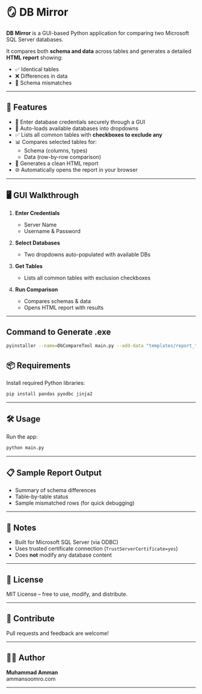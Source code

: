 
# 🪞 DB Mirror

**DB Mirror** is a GUI-based Python application for comparing two Microsoft SQL Server databases.

It compares both **schema and data** across tables and generates a detailed **HTML report** showing:
- ✅ Identical tables
- ❌ Differences in data
- 🧩 Schema mismatches

---

## 🚀 Features

- 🔐 Enter database credentials securely through a GUI
- 📂 Auto-loads available databases into dropdowns
- ✅ Lists all common tables with **checkboxes to exclude any**
- 📊 Compares selected tables for:
  - Schema (columns, types)
  - Data (row-by-row comparison)
- 📄 Generates a clean HTML report
- 🌐 Automatically opens the report in your browser

---

## 🖥️ GUI Walkthrough

1. **Enter Credentials**
   - Server Name
   - Username & Password

2. **Select Databases**
   - Two dropdowns auto-populated with available DBs

3. **Get Tables**
   - Lists all common tables with exclusion checkboxes

4. **Run Comparison**
   - Compares schemas & data
   - Opens HTML report with results

---

## Command to Generate .exe
```bash
pyinstaller --name=DbCompareTool main.py --add-data "templates/report_template.html;templates" --add-data ".env;."
```

## 📦 Requirements

Install required Python libraries:

```bash
pip install pandas pyodbc jinja2
```

---

## 🛠️ Usage

Run the app:

```bash
python main.py
```

---

## 📋 Sample Report Output

- Summary of schema differences
- Table-by-table status
- Sample mismatched rows (for quick debugging)

---

## 🔐 Notes

- Built for Microsoft SQL Server (via ODBC)
- Uses trusted certificate connection (`TrustServerCertificate=yes`)
- Does **not** modify any database content

---

## 📜 License

MIT License – free to use, modify, and distribute.

---

## 🤝 Contribute

Pull requests and feedback are welcome!

---

## 👨‍💻 Author

**Muhammad Amman**  
ammansoomro.com

---
